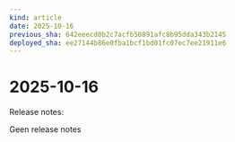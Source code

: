 ```yaml
---
kind: article
date: 2025-10-16
previous_sha: 642eeecd0b2c7acfb50891afc8b95dda343b2145
deployed_sha: ee27144b86e0fba1bcf1bd01fc07ec7ee21911e6
---
```


# 2025-10-16

Release notes:

Geen release notes
